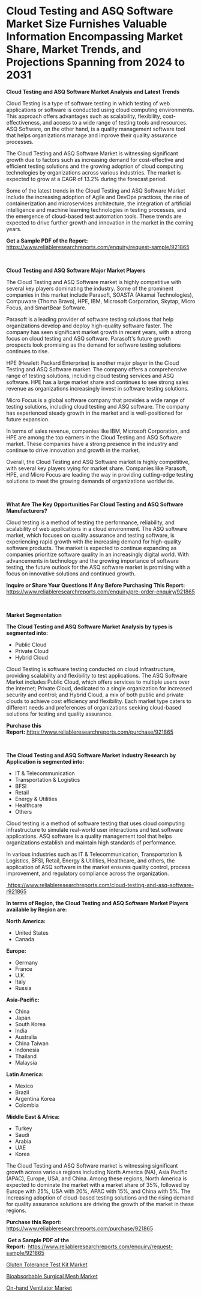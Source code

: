 <p><h1>Cloud Testing and ASQ Software Market Size Furnishes Valuable Information Encompassing Market Share, Market Trends, and Projections Spanning from 2024 to 2031</h1></p><p><strong>Cloud Testing and ASQ Software Market Analysis and Latest Trends</strong></p>
<p><p>Cloud Testing is a type of software testing in which testing of web applications or software is conducted using cloud computing environments. This approach offers advantages such as scalability, flexibility, cost-effectiveness, and access to a wide range of testing tools and resources. ASQ Software, on the other hand, is a quality management software tool that helps organizations manage and improve their quality assurance processes.</p><p>The Cloud Testing and ASQ Software Market is witnessing significant growth due to factors such as increasing demand for cost-effective and efficient testing solutions and the growing adoption of cloud computing technologies by organizations across various industries. The market is expected to grow at a CAGR of 13.2% during the forecast period.</p><p>Some of the latest trends in the Cloud Testing and ASQ Software Market include the increasing adoption of Agile and DevOps practices, the rise of containerization and microservices architecture, the integration of artificial intelligence and machine learning technologies in testing processes, and the emergence of cloud-based test automation tools. These trends are expected to drive further growth and innovation in the market in the coming years.</p></p>
<p><strong>Get a Sample PDF of the Report:&nbsp;</strong> <a href="https://www.reliableresearchreports.com/enquiry/request-sample/921865">https://www.reliableresearchreports.com/enquiry/request-sample/921865</a></p>
<p>&nbsp;</p>
<p><strong>Cloud Testing and ASQ Software Major Market Players</strong></p>
<p><p>The Cloud Testing and ASQ Software market is highly competitive with several key players dominating the industry. Some of the prominent companies in this market include Parasoft, SOASTA (Akamai Technologies), Compuware (Thoma Bravo), HPE, IBM, Microsoft Corporation, Skytap, Micro Focus, and SmartBear Software.</p><p>Parasoft is a leading provider of software testing solutions that help organizations develop and deploy high-quality software faster. The company has seen significant market growth in recent years, with a strong focus on cloud testing and ASQ software. Parasoft's future growth prospects look promising as the demand for software testing solutions continues to rise.</p><p>HPE (Hewlett Packard Enterprise) is another major player in the Cloud Testing and ASQ Software market. The company offers a comprehensive range of testing solutions, including cloud testing services and ASQ software. HPE has a large market share and continues to see strong sales revenue as organizations increasingly invest in software testing solutions.</p><p>Micro Focus is a global software company that provides a wide range of testing solutions, including cloud testing and ASQ software. The company has experienced steady growth in the market and is well-positioned for future expansion.</p><p>In terms of sales revenue, companies like IBM, Microsoft Corporation, and HPE are among the top earners in the Cloud Testing and ASQ Software market. These companies have a strong presence in the industry and continue to drive innovation and growth in the market.</p><p>Overall, the Cloud Testing and ASQ Software market is highly competitive, with several key players vying for market share. Companies like Parasoft, HPE, and Micro Focus are leading the way in providing cutting-edge testing solutions to meet the growing demands of organizations worldwide.</p></p>
<p>&nbsp;</p>
<p><strong>What Are The Key Opportunities For Cloud Testing and ASQ Software Manufacturers?</strong></p>
<p><p>Cloud testing is a method of testing the performance, reliability, and scalability of web applications in a cloud environment. The ASQ software market, which focuses on quality assurance and testing software, is experiencing rapid growth with the increasing demand for high-quality software products. The market is expected to continue expanding as companies prioritize software quality in an increasingly digital world. With advancements in technology and the growing importance of software testing, the future outlook for the ASQ software market is promising with a focus on innovative solutions and continued growth.</p></p>
<p><strong>Inquire or Share Your Questions If Any Before Purchasing This Report:</strong> <a href="https://www.reliableresearchreports.com/enquiry/pre-order-enquiry/921865">https://www.reliableresearchreports.com/enquiry/pre-order-enquiry/921865</a></p>
<p>&nbsp;</p>
<p><strong>Market Segmentation</strong></p>
<p><strong>The Cloud Testing and ASQ Software Market Analysis by types is segmented into:</strong></p>
<p><ul><li>Public Cloud</li><li>Private Cloud</li><li>Hybrid Cloud</li></ul></p>
<p><p>Cloud Testing is software testing conducted on cloud infrastructure, providing scalability and flexibility to test applications. The ASQ Software Market includes Public Cloud, which offers services to multiple users over the internet; Private Cloud, dedicated to a single organization for increased security and control; and Hybrid Cloud, a mix of both public and private clouds to achieve cost efficiency and flexibility. Each market type caters to different needs and preferences of organizations seeking cloud-based solutions for testing and quality assurance.</p></p>
<p><strong>Purchase this Report:&nbsp;</strong><a href="https://www.reliableresearchreports.com/purchase/921865">https://www.reliableresearchreports.com/purchase/921865</a></p>
<p>&nbsp;</p>
<p><strong>The Cloud Testing and ASQ Software Market Industry Research by Application is segmented into:</strong></p>
<p><ul><li>IT & Telecommunication</li><li>Transportation & Logistics</li><li>BFSI</li><li>Retail</li><li>Energy & Utilities</li><li>Healthcare</li><li>Others</li></ul></p>
<p><p>Cloud testing is a method of software testing that uses cloud computing infrastructure to simulate real-world user interactions and test software applications. ASQ software is a quality management tool that helps organizations establish and maintain high standards of performance.</p><p>In various industries such as IT & Telecommunication, Transportation & Logistics, BFSI, Retail, Energy & Utilities, Healthcare, and others, the application of ASQ software in the market ensures quality control, process improvement, and regulatory compliance across the organization.</p></p>
<p><a href="https://www.reliableresearchreports.com/cloud-testing-and-asq-software-r921865">&nbsp;https://www.reliableresearchreports.com/cloud-testing-and-asq-software-r921865</a></p>
<p><strong>In terms of Region, the Cloud Testing and ASQ Software Market Players available by Region are:</strong></p>
<p>
    <p> <strong> North America: </strong>
        <ul>
            <li>United States</li>
            <li>Canada</li>
        </ul>
        </p> 
    <p> <strong> Europe: </strong>
        <ul>
            <li>Germany</li>
            <li>France</li>
            <li>U.K.</li>
            <li>Italy</li>
            <li>Russia</li>
        </ul>
        </p> 
    <p> <strong> Asia-Pacific: </strong>
        <ul>
            <li>China</li>
            <li>Japan</li>
            <li>South Korea</li>
            <li>India</li>
            <li>Australia</li>
            <li>China Taiwan</li>
            <li>Indonesia</li>
            <li>Thailand</li>
            <li>Malaysia</li>
        </ul>
        </p> 
    <p> <strong> Latin America: </strong>
        <ul>
            <li>Mexico</li>
            <li>Brazil</li>
            <li>Argentina Korea</li>
            <li>Colombia</li>
        </ul>
        </p> 
    <p> <strong> Middle East & Africa: </strong>
        <ul>
            <li>Turkey</li>
            <li>Saudi</li>
            <li>Arabia</li>
            <li>UAE</li>
            <li>Korea</li>
        </ul>
    </p>
    </p>
<p><p>The Cloud Testing and ASQ Software market is witnessing significant growth across various regions including North America (NA), Asia Pacific (APAC), Europe, USA, and China. Among these regions, North America is expected to dominate the market with a market share of 35%, followed by Europe with 25%, USA with 20%, APAC with 15%, and China with 5%. The increasing adoption of cloud-based testing solutions and the rising demand for quality assurance solutions are driving the growth of the market in these regions.</p></p>
<p><strong>Purchase this Report: </strong><a href="https://www.reliableresearchreports.com/purchase/921865">https://www.reliableresearchreports.com/purchase/921865</a></p>
<p>&nbsp;<strong>Get a Sample PDF of the Report:&nbsp;&nbsp;</strong><a href="https://www.reliableresearchreports.com/enquiry/request-sample/921865">https://www.reliableresearchreports.com/enquiry/request-sample/921865</a></p>
<p><strong></strong></p>
<p><p><a href="https://github.com/mabenkhyari11/Market-Research-Report-List-1/blob/main/gluten-tolerance-test-kit-market.md">Gluten Tolerance Test Kit Market</a></p><p><a href="https://github.com/claudianurdin/Market-Research-Report-List-1/blob/main/bioabsorbable-surgical-mesh-market.md">Bioabsorbable Surgical Mesh Market</a></p><p><a href="https://github.com/almainyongb/Market-Research-Report-List-1/blob/main/on-hand-ventilator-market.md">On-hand Ventilator Market</a></p></p>